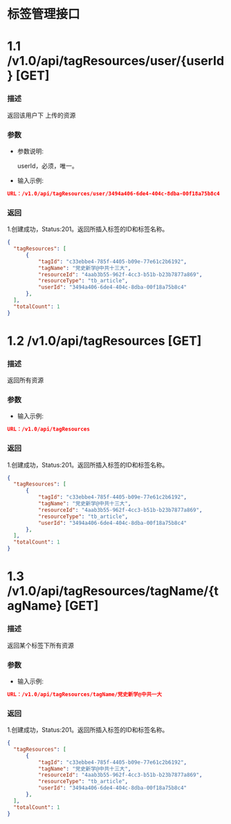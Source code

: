 # 标签管理接口

# 1.1 /v1.0/api/tagResources/user/{userId} [GET]

### 描述

返回该用户下   上传的资源

### 参数

- 参数说明:

  userId，必须，唯一。

- 输入示例:

```json
URL：/v1.0/api/tagResources/user/3494a406-6de4-404c-8dba-00f18a75b8c4
```

  ### 返回

1.创建成功，Status:201。返回所插入标签的ID和标签名称。

  ```json
{
    "tagResources": [
        {
            "tagId": "c33ebbe4-785f-4405-b09e-77e61c2b6192",
            "tagName": "党史新学@中共十三大",
            "resourceId": "4aab3b55-962f-4cc3-b51b-b23b7877a869",
            "resourceType": "tb_article",
            "userId": "3494a406-6de4-404c-8dba-00f18a75b8c4"
        },
    ],
    "totalCount": 1
}
  ```

# 1.2 /v1.0/api/tagResources [GET]

### 描述

返回所有资源

### 参数

- 输入示例:

```json
URL：/v1.0/api/tagResources
```

  ### 返回

1.创建成功，Status:201。返回所插入标签的ID和标签名称。

  ```json
{
    "tagResources": [
        {
            "tagId": "c33ebbe4-785f-4405-b09e-77e61c2b6192",
            "tagName": "党史新学@中共十三大",
            "resourceId": "4aab3b55-962f-4cc3-b51b-b23b7877a869",
            "resourceType": "tb_article",
            "userId": "3494a406-6de4-404c-8dba-00f18a75b8c4"
        },
    ],
    "totalCount": 1
}
  ```

# 1.3 /v1.0/api/tagResources/tagName/{tagName} [GET]

### 描述

返回某个标签下所有资源

### 参数

- 输入示例:

```json
URL：/v1.0/api/tagResources/tagName/党史新学@中共一大
```

  ### 返回

1.创建成功，Status:201。返回所插入标签的ID和标签名称。

  ```json
{
    "tagResources": [
        {
            "tagId": "c33ebbe4-785f-4405-b09e-77e61c2b6192",
            "tagName": "党史新学@中共十三大",
            "resourceId": "4aab3b55-962f-4cc3-b51b-b23b7877a869",
            "resourceType": "tb_article",
            "userId": "3494a406-6de4-404c-8dba-00f18a75b8c4"
        },
    ],
    "totalCount": 1
}
  ```

